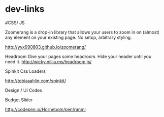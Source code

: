 dev-links
=========


#CSS/ JS

Zoomerang
is a drop-in library that allows your users to zoom in on (almost) any element on your existing page. No setup, arbitrary styling.

http://yyx990803.github.io/zoomerang/


Headroom
Give your pages some headroom. Hide your header until you need it.
http://wicky.nillia.ms/headroom.js/

Spinkit
Css Loaders

http://tobiasahlin.com/spinkit/




Design / UI Codes

Budget Slider

http://codepen.io/Hornebom/pen/ranmi
